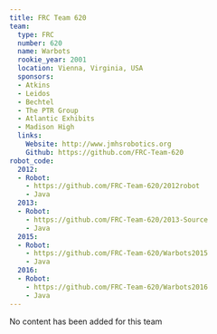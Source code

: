 ```yaml
---
title: FRC Team 620
team:
  type: FRC
  number: 620
  name: Warbots
  rookie_year: 2001
  location: Vienna, Virginia, USA
  sponsors:
  - Atkins
  - Leidos
  - Bechtel
  - The PTR Group
  - Atlantic Exhibits
  - Madison High
  links:
    Website: http://www.jmhsrobotics.org
    Github: https://github.com/FRC-Team-620
robot_code:
  2012:
  - Robot:
    - https://github.com/FRC-Team-620/2012robot
    - Java
  2013:
  - Robot:
    - https://github.com/FRC-Team-620/2013-Source
    - Java
  2015:
  - Robot:
    - https://github.com/FRC-Team-620/Warbots2015
    - Java
  2016:
  - Robot:
    - https://github.com/FRC-Team-620/Warbots2016
    - Java
---
```


No content has been added for this team